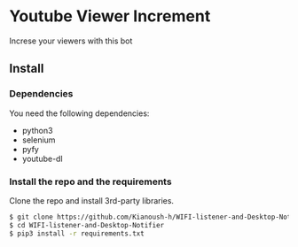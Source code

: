 # Youtube Viewer Increment
 Increse your viewers with this bot







## Install

### Dependencies

You need the following dependencies:

- python3
- selenium
- pyfy
- youtube-dl



### Install the repo and the requirements

Clone the repo and install 3rd-party libraries.

```bash
$ git clone https://github.com/Kianoush-h/WIFI-listener-and-Desktop-Notifier.git
$ cd WIFI-listener-and-Desktop-Notifier
$ pip3 install -r requirements.txt
```


























